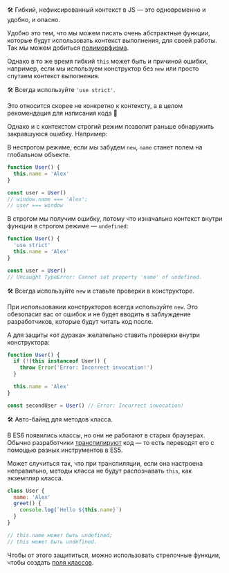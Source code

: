 🛠 Гибкий, нефиксированный контекст в JS — это одновременно и удобно, и опасно.

Удобно это тем, что мы можем писать очень абстрактные функции, которые будут использовать контекст выполнения, для своей работы. Так мы можем добиться [полиморфизма](/js/oop/#polimorfizm).

Однако в то же время гибкий `this` может быть и причиной ошибки, например, если мы используем конструктор без `new` или просто спутаем контекст выполнения.

🛠 Всегда используйте `'use strict'`.

Это относится скорее не конкретно к контексту, а в целом рекомендация для написания кода 🙂

Однако и с контекстом строгий режим позволит раньше обнаружить закравшуюся ошибку. Например:

В нестрогом режиме, если мы забудем `new`, `name` станет полем на глобальном объекте.

```js
function User() {
  this.name = 'Alex'
}

const user = User()
// window.name === 'Alex';
// user === window
```

В строгом мы получим ошибку, потому что изначально контекст внутри функции в строгом режиме — `undefined`:

```js
function User() {
  'use strict'
  this.name = 'Alex'
}

const user = User()
// Uncaught TypeError: Cannot set property 'name' of undefined.
```

🛠 Всегда используйте `new` и ставьте проверки в конструкторе.

При использовании конструкторов всегда используйте `new`. Это обезопасит вас от ошибок и не будет вводить в заблуждение разработчиков, которые будут читать код после.

А для защиты «от дурака» желательно ставить проверки внутри конструктора:

```js
function User() {
  if (!(this instanceof User)) {
    throw Error('Error: Incorrect invocation!')
  }

  this.name = 'Alex'
}

const secondUser = User() // Error: Incorrect invocation!
```

🛠 Авто-байнд для методов класса.

В ES6 появились классы, но они не работают в старых браузерах. Обычно разработчики [транспилируют](https://ru.wikipedia.org/wiki/Транспайлер) код — то есть переводят его с помощью разных инструментов в ES5.

Может случиться так, что при транспиляции, если она настроена неправильно, методы класса не будут распознавать `this`, как экземпляр класса.

```js
class User {
  name: 'Alex'
  greet() {
    console.log(`Hello ${this.name}`)
  }
}

// this.name может быть undefined;
// this может быть undefined.
```

Чтобы от этого защититься, можно использовать стрелочные функции, чтобы создать [поля классов](https://developer.mozilla.org/ru/docs/Web/JavaScript/Reference/Classes/Class_fields).
